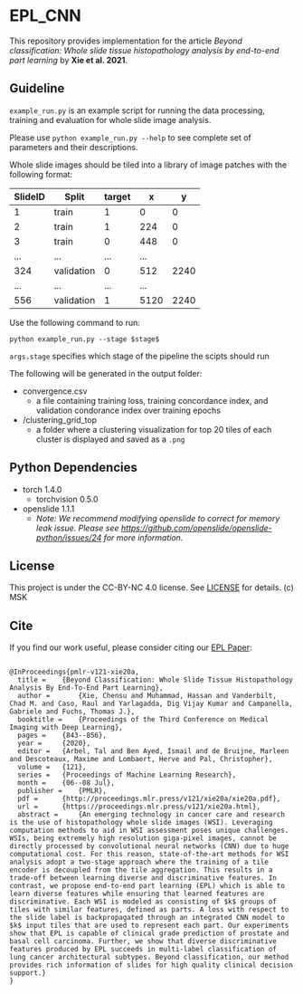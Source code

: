 # EPL_CNN
This repository provides implementation for the article *Beyond classification: Whole slide tissue histopathology analysis by end-to-end part learning* by **Xie et al. 2021**.

## Guideline
`example_run.py` is an example script for running the data processing, training and evaluation for whole slide image analysis. 

Please use `python example_run.py --help` to see complete set of parameters and their descriptions.

Whole slide images should be tiled into a library of image patches with the following format:

SlideID | Split | target | x | y 
------------ | ------------- | -------------| -------------| ------------- 
1 | train | 1 | 0 | 0 
2 | train | 1 | 224| 0 
3 | train | 0 | 448 | 0
... | ... | ... | ... 
324 | validation | 0 | 512 | 2240
... | ... | ... | ... 
556 | validation | 1 | 5120 | 2240 

Use the following command to run:

`python example_run.py --stage $stage$`

`args.stage` specifies which stage of the pipeline the scipts should run

The following will be generated in the output folder:
* convergence.csv
  * a file containing training loss, training concordance index, and validation condorance index over training epochs
* /clustering_grid_top
  * a folder where a clustering visualization for top 20 tiles of each cluster is displayed and saved as a `.png` 

## Python Dependencies
* torch 1.4.0
  * torchvision 0.5.0
* openslide 1.1.1
  * *Note: We recommend modifying openslide to correct for memory leak issue. Please see https://github.com/openslide/openslide-python/issues/24 for more information.*

## License
This project is under the CC-BY-NC 4.0 license. See [LICENSE](LICENSE.md) for details. (c) MSK

## Cite
If you find our work useful, please consider citing our [EPL Paper](http://proceedings.mlr.press/v121/xie20a/xie20a.pdf):
```

@InProceedings{pmlr-v121-xie20a,
  title = 	 {Beyond Classification: Whole Slide Tissue Histopathology Analysis By End-To-End Part Learning},
  author =       {Xie, Chensu and Muhammad, Hassan and Vanderbilt, Chad M. and Caso, Raul and Yarlagadda, Dig Vijay Kumar and Campanella, Gabriele and Fuchs, Thomas J.},
  booktitle = 	 {Proceedings of the Third Conference on Medical Imaging with Deep Learning},
  pages = 	 {843--856},
  year = 	 {2020},
  editor = 	 {Arbel, Tal and Ben Ayed, Ismail and de Bruijne, Marleen and Descoteaux, Maxime and Lombaert, Herve and Pal, Christopher},
  volume = 	 {121},
  series = 	 {Proceedings of Machine Learning Research},
  month = 	 {06--08 Jul},
  publisher =    {PMLR},
  pdf = 	 {http://proceedings.mlr.press/v121/xie20a/xie20a.pdf},
  url = 	 {https://proceedings.mlr.press/v121/xie20a.html},
  abstract = 	 {An emerging technology in cancer care and research is the use of histopathology whole slide images (WSI). Leveraging computation methods to aid in WSI assessment poses unique challenges. WSIs, being extremely high resolution giga-pixel images, cannot be directly processed by convolutional neural networks (CNN) due to huge computational cost. For this reason, state-of-the-art methods for WSI analysis adopt a two-stage approach where the training of a tile encoder is decoupled from the tile aggregation. This results in a trade-off between learning diverse and discriminative features. In contrast, we propose end-to-end part learning (EPL) which is able to learn diverse features while ensuring that learned features are discriminative. Each WSI is modeled as consisting of $k$ groups of tiles with similar features, defined as parts. A loss with respect to the slide label is backpropagated through an integrated CNN model to $k$ input tiles that are used to represent each part. Our experiments show that EPL is capable of clinical grade prediction of prostate and basal cell carcinoma. Further, we show that diverse discriminative features produced by EPL succeeds in multi-label classification of lung cancer architectural subtypes. Beyond classification, our method provides rich information of slides for high quality clinical decision support.}
}

```
